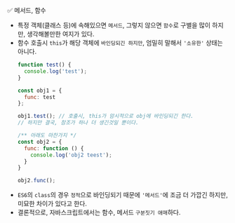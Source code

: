 ✅ 메서드, 함수

* 특정 객체(클래스 등)에 속해있으면 `메서드`, 그렇지 않으면 `함수`로 구별을 많이 하지만, 생각해볼만한 여지가 있다.
* 함수 호출시 `this`가 해당 객체에 `바인딩되긴 하지만`, 엄밀히 말해서 `'소유한'` 상태는 아니다.
  ```javascript
  function test() {
    console.log('test');
  }

  const obj1 = {
    func: test
  };

  obj1.test(); // 호출시, this가 암시적으로 obj에 바인딩되긴 한다.
  // 하지만 결국, 참조가 하나 더 생긴것일 뿐이다.

  /** 아래도 마찬가지 */
  const obj2 = {
    func: function () {
      console.log('obj2 teest');
    }
  }

  obj2.func();
  ```
* `ES6`의 `class`의 경우 `정적`으로 바인딩되기 때문에 `'메서드'`에 조금 더 가깝긴 하지만, 미묘한 차이가 있다고 한다.
* 결론적으로, 자바스크립트에서는 함수, 메서드 `구분짓기 애매`하다.
